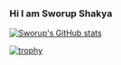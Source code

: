 ### Hi I am Sworup Shakya

[![Sworup's GitHub stats](https://github-readme-stats.vercel.app/api?username=sworup&show_icons=true&theme=radical&count_private=true&hide=stars&include_all_commits=true)](https://sworup.com.np)

[![trophy](https://github-profile-trophy.vercel.app/?username=ryo-ma&theme=onedark)](https://github.com/ryo-ma/github-profile-trophy)
